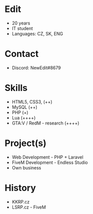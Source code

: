 # Edit

* 20 years
* IT student
* Languages: CZ, SK, ENG

# Contact

* Discord: NewEdit#8679

# Skills

* HTML5, CSS3, (++)
* MySQL (++)
* PHP (+)
* Lua (++++)
* GTA:V / RedM - research (++++)

# Project(s)

* Web Development - PHP + Laravel
* FiveM Development - Endless Studio
* Own business

# History

* KKRP.cz
* LSRP.cz - FiveM
